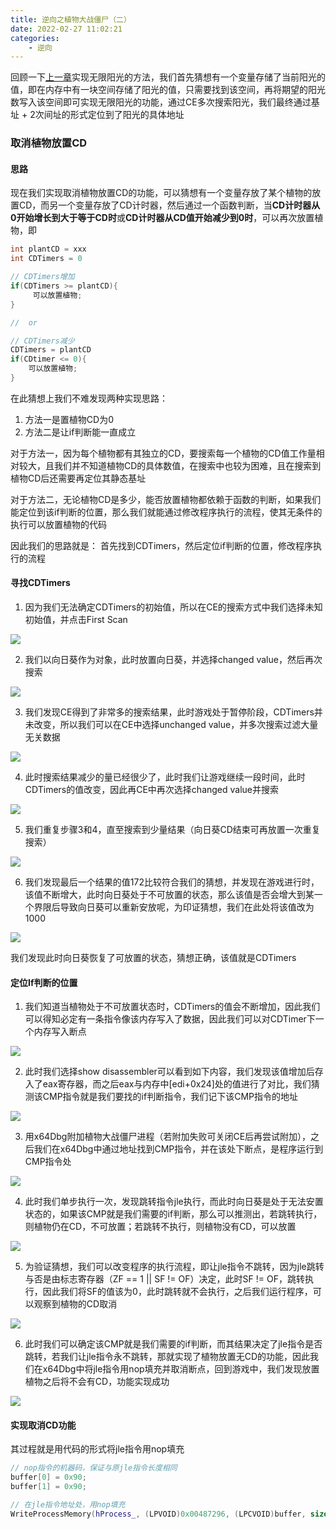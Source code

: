 ```yaml
---
title: 逆向之植物大战僵尸（二）
date: 2022-02-27 11:02:21
categories: 
    - 逆向
---
```


回顾一下[上一章][1]实现无限阳光的方法，我们首先猜想有一个变量存储了当前阳光的值，即在内存中有一块空间存储了阳光的值，只需要找到该空间，再将期望的阳光数写入该空间即可实现无限阳光的功能，通过CE多次搜索阳光，我们最终通过基址 + 2次间址的形式定位到了阳光的具体地址

<!-- more -->

### 取消植物放置CD

#### 思路
现在我们实现取消植物放置CD的功能，可以猜想有一个变量存放了某个植物的放置CD，而另一个变量存放了CD计时器，然后通过一个函数判断，当**CD计时器从0开始增长到大于等于CD时**或**CD计时器从CD值开始减少到0时**，可以再次放置植物，即

~~~c++
int plantCD = xxx
int CDTimers = 0

// CDTimers增加
if(CDTimers >= plantCD){     
     可以放置植物;
}

//  or

// CDTimers减少
CDTimers = plantCD
if(CDtimer <= 0){
    可以放置植物;
}
~~~

在此猜想上我们不难发现两种实现思路：  
1. 方法一是置植物CD为0  
2. 方法二是让if判断能一直成立  

对于方法一，因为每个植物都有其独立的CD，要搜索每一个植物的CD值工作量相对较大，且我们并不知道植物CD的具体数值，在搜索中也较为困难，且在搜索到植物CD后还需要再定位其静态基址

对于方法二，无论植物CD是多少，能否放置植物都依赖于函数的判断，如果我们能定位到该if判断的位置，那么我们就能通过修改程序执行的流程，使其无条件的执行可以放置植物的代码

因此我们的思路就是： 首先找到CDTimers，然后定位if判断的位置，修改程序执行的流程

#### 寻找CDTimers
1. 因为我们无法确定CDTimers的初始值，所以在CE的搜索方式中我们选择未知初始值，并点击First Scan

![](https://cdn.jsdelivr.net/gh/colaxianyu/imgbed/img/2022-02-26-搜索.png)

2. 我们以向日葵作为对象，此时放置向日葵，并选择changed value，然后再次搜索

![](https://cdn.jsdelivr.net/gh/colaxianyu/imgbed/img/2022-02-26-再次搜索.png)

3. 我们发现CE得到了非常多的搜索结果，此时游戏处于暂停阶段，CDTimers并未改变，所以我们可以在CE中选择unchanged value，并多次搜索过滤大量无关数据

![](https://cdn.jsdelivr.net/gh/colaxianyu/imgbed/img/2022-02-26-多次搜索过滤.png)

4. 此时搜索结果减少的量已经很少了，此时我们让游戏继续一段时间，此时CDTimers的值改变，因此再CE中再次选择changed value并搜索

![](https://cdn.jsdelivr.net/gh/colaxianyu/imgbed/img/2022-02-26-再次精准搜索.png) 

5. 我们重复步骤3和4，直至搜索到少量结果（向日葵CD结束可再放置一次重复搜索）

![](https://cdn.jsdelivr.net/gh/colaxianyu/imgbed/img/2022-02-26-最终结果.png)

6. 我们发现最后一个结果的值172比较符合我们的猜想，并发现在游戏进行时，该值不断增大，此时向日葵处于不可放置的状态，那么该值是否会增大到某一个界限后导致向日葵可以重新安放呢，为印证猜想，我们在此处将该值改为1000

![](https://cdn.jsdelivr.net/gh/colaxianyu/imgbed/img/2022-02-26-修改可疑值.png)

我们发现此时向日葵恢复了可放置的状态，猜想正确，该值就是CDTimers

#### 定位If判断的位置
1. 我们知道当植物处于不可放置状态时，CDTimers的值会不断增加，因此我们可以得知必定有一条指令像该内存写入了数据，因此我们可以对CDTimer下一个内存写入断点

![](https://cdn.jsdelivr.net/gh/colaxianyu/imgbed/img/2022-02-26-内存写入断点.png)

2. 此时我们选择show disassembler可以看到如下内容，我们发现该值增加后存入了eax寄存器，而之后eax与内存中[edi+0x24]处的值进行了对比，我们猜测该CMP指令就是我们要找的if判断指令，我们记下该CMP指令的地址

![](https://cdn.jsdelivr.net/gh/colaxianyu/imgbed/img/2022-02-26-反汇编.png)
   
3. 用x64Dbg附加植物大战僵尸进程（若附加失败可关闭CE后再尝试附加），之后我们在x64Dbg中通过地址找到CMP指令，并在该处下断点，是程序运行到CMP指令处

![](https://cdn.jsdelivr.net/gh/colaxianyu/imgbed/img/2022-02-26-调试器.png)

4. 此时我们单步执行一次，发现跳转指令jle执行，而此时向日葵是处于无法安置状态的，如果该CMP就是我们需要的if判断，那么可以推测出，若跳转执行，则植物仍在CD，不可放置；若跳转不执行，则植物没有CD，可以放置

![](https://cdn.jsdelivr.net/gh/colaxianyu/imgbed/img/2022-02-26-jle指令.png)

5. 为验证猜想，我们可以改变程序的执行流程，即让jle指令不跳转，因为jle跳转与否是由标志寄存器（ZF == 1 || SF != OF）决定，此时SF != OF，跳转执行，因此我们将SF的值该为0，此时跳转就不会执行，之后我们运行程序，可以观察到植物的CD取消

![](https://cdn.jsdelivr.net/gh/colaxianyu/imgbed/img/2022-02-26-改执行流程.png)

6. 此时我们可以确定该CMP就是我们需要的if判断，而其结果决定了jle指令是否跳转，若我们让jle指令永不跳转，那就实现了植物放置无CD的功能，因此我们在x64Dbg中将jle指令用nop填充并取消断点，回到游戏中，我们发现放置植物之后将不会有CD，功能实现成功

![](https://cdn.jsdelivr.net/gh/colaxianyu/imgbed/img/2022-02-26-nop.png)

#### 实现取消CD功能
其过程就是用代码的形式将jle指令用nop填充
~~~c++
// nop指令的机器码，保证与原jle指令长度相同
buffer[0] = 0x90;
buffer[1] = 0x90;

// 在jle指令地址处，用nop填充
WriteProcessMemory(hProcess_, (LPVOID)0x00487296, (LPCVOID)buffer, sizeof(buffer), &pid_)
~~~

[1]: https://colaxianyu.github.io/2022/02/21/2022-2-21-%E9%80%86%E5%90%91%E4%B9%8B%E6%A4%8D%E7%89%A9%E5%A4%A7%E6%88%98%E5%83%B5%E5%B0%B8%EF%BC%88%E4%B8%80%EF%BC%89